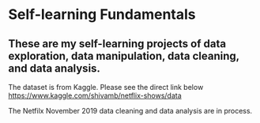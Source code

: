 # Self-learning Fundamentals

## These are my self-learning projects of data exploration, data manipulation, data cleaning, and data analysis.

The dataset is from Kaggle. Please see the direct link below
https://www.kaggle.com/shivamb/netflix-shows/data

The Netfilx November 2019 data cleaning and data analysis are in process. 
